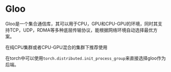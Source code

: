 # Gloo

Gloo是一个集合通信库，其可以用于CPU，GPU和CPU-GPU的环境，同时其支持TCP，UDP，RDMA等多种底层传输协议，能根据网络环境自动选择最优方案。

在纯CPU集群或者CPU-GPU混合的集群下推荐使用

在torch中可以使用`torch.distributed.init_process_group`来直接选择gloo作为后端。
